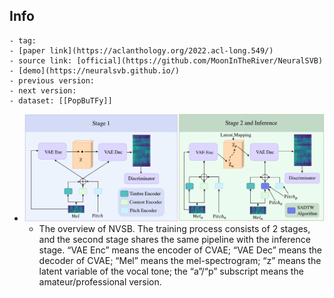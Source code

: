 ## Info
	- tag:
	- [paper link](https://aclanthology.org/2022.acl-long.549/)
	- source link: [official](https://github.com/MoonInTheRiver/NeuralSVB)
	- [demo](https://neuralsvb.github.io/)
	- previous version:
	- next version:
	- dataset: [[PopBuTFy]]
- ![Figure 1](../assets/螢幕快照_2023-12-20_20-47-09_1703076441703_0.png)
	- The overview of NVSB. The training process consists of 2 stages, and the second stage shares the same
	  pipeline with the inference stage. “VAE Enc” means the encoder of CVAE; “VAE Dec” means the decoder of
	  CVAE; “Mel” means the mel-spectrogram; “z” means the latent variable of the vocal tone; the “a”/“p” subscript
	  means the amateur/professional version.